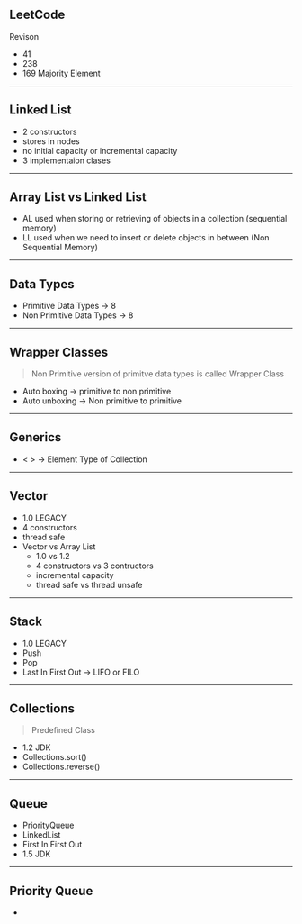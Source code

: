 ## LeetCode

Revison

- 41
- 238
- 169 Majority Element

---

## Linked List

- 2 constructors
- stores in nodes
- no initial capacity or incremental capacity
- 3 implementaion clases

---

## Array List vs Linked List

- AL used when storing or retrieving of objects in a collection (sequential memory)
- LL used when we need to insert or delete objects in between (Non Sequential Memory)

---

## Data Types

- Primitive Data Types -> 8
- Non Primitive Data Types -> 8

---

## Wrapper Classes

> Non Primitive version of primitve data types is called Wrapper Class

- Auto boxing -> primitive to non primitive
- Auto unboxing -> Non primitive to primitive

---

## Generics

- < > -> Element Type of Collection

---

## Vector

- 1.0 LEGACY
- 4 constructors
- thread safe
- Vector vs Array List
  - 1.0 vs 1.2
  - 4 constructors vs 3 contructors
  - incremental capacity
  - thread safe vs thread unsafe

---

## Stack

- 1.0 LEGACY
- Push
- Pop
- Last In First Out -> LIFO or FILO

---

## Collections

> Predefined Class

- 1.2 JDK
- Collections.sort()
- Collections.reverse()

---

## Queue

- PriorityQueue
- LinkedList
- First In First Out
- 1.5 JDK

---

## Priority Queue

-
